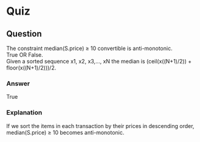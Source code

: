 Quiz
====  

Question
--------  
The constraint median(S.price) ≥ 10 convertible is anti-monotonic.  
True OR False.  
Given a sorted sequence x1, x2, x3,..., xN the median is (ceil(x((N+1)/2)) + floor(x((N+1)/2)))/2.  


### Answer  
True  

### Explanation  
If we sort the items in each transaction by their prices in descending order, median(S.price) ≥ 10 becomes anti-monotonic.  

